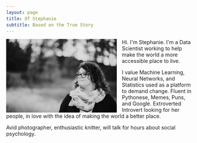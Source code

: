 ```yaml
---
layout: page
title: Of Stephanie
subtitle: Based on the True Story
---
```


<img src="/img/stephanie-5791.jpg" width="300" height="200" alt="me!" style="float:left;margin-right:1em">

Hi. I'm Stephanie. I'm a Data Scientist working to help make the world a more accessible place to live.

I value Machine Learning, Neural Networks, and Statistics used as a platform to demand change. Fluent in Pythonese, Memes, Puns, and Google. Extroverted Introvert looking for her people, in love with the idea of making the world a better place.

Avid photographer, enthusiastic knitter, will talk for hours about social psychology.

